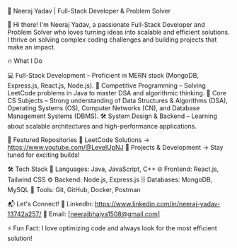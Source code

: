 🚀 Neeraj Yadav | Full-Stack Developer & Problem Solver

👋 Hi there! I'm Neeraj Yadav, a passionate Full-Stack Developer and Problem Solver who loves turning ideas into scalable and efficient solutions. I thrive on solving complex coding challenges and building projects that make an impact.

🔥 What I Do

💻 Full-Stack Development – Proficient in MERN stack (MongoDB, Express.js, React.js, Node.js).
🚀 Competitive Programming – Solving LeetCode problems in Java to master DSA and algorithmic thinking.
🎯 Core CS Subjects – Strong understanding of Data Structures & Algorithms (DSA), Operating Systems (OS), Computer Networks (CN), and Database Management Systems (DBMS).
🛠 System Design & Backend – Learning about scalable architectures and high-performance applications.


📂 Featured Repositories
📌 LeetCode Solutions → https://www.youtube.com/@LevelUpNJ
📌 Projects & Development → Stay tuned for exciting builds!

🛠 Tech Stack
🚀 Languages: Java, JavaScript, C++
🌐 Frontend: React.js, Tailwind CSS
⚙️ Backend: Node.js, Express.js
🗄️ Databases: MongoDB, MySQL
🔧 Tools: Git, GitHub, Docker, Postman

📬 Let's Connect!
💼 LinkedIn: https://www.linkedin.com/in/neeraj-yadav-13742a257/
📧 Email: [neerajbhaiya1508@gmail.com]

⚡ Fun Fact: I love optimizing code and always look for the most efficient solution!

